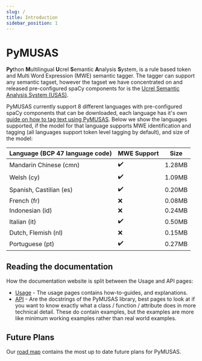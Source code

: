 ```yaml
---
slug: /
title: Introduction
sidebar_position: 1
---
```


# PyMUSAS

**Py**thon **M**ultilingual **U**crel **S**emantic **A**nalysis **S**ystem, is a rule based token and Multi Word Expression (MWE) semantic tagger. The tagger can support any semantic tagset, however the tagset we have concentrated on and released pre-configured spaCy components for is the [Ucrel Semantic Analysis System (USAS)](https://ucrel.lancs.ac.uk/usas/).

PyMUSAS currently support 8 different languages with pre-configured spaCy components that can be downloaded, each language has it's own [guide on how to tag text using PyMUSAS](/usage/how_to/tag_text). Below we show the languages supported, if the model for that language supports MWE identification and tagging (all languages support token level tagging by default), and size of the model:

| Language (BCP 47 language code) | MWE Support | Size |
| --- | --- | --- |
| Mandarin Chinese (cmn) | :heavy_check_mark: | 1.28MB |
| Welsh (cy) | :heavy_check_mark: | 1.09MB |
| Spanish, Castilian (es) | :heavy_check_mark: | 0.20MB |
| French (fr) | :x: | 0.08MB |
| Indonesian (id) | :x: | 0.24MB |
| Italian (it) | :heavy_check_mark: | 0.50MB |
| Dutch, Flemish (nl) | :x: | 0.15MB |
| Portuguese (pt) | :heavy_check_mark: | 0.27MB |

## Reading the documentation

How the documentation website is split between the Usage and API pages:

* [Usage](/) - The usage pages contains how-to-guides, and explanations.
* [API](/api/spacy_api/taggers/rule_based) - Are the docstrings of the PyMUSAS library, best pages to look at if you want to know exactly what a class / function / attribute does in more technical detail. These do contain examples, but the examples are more like minimum working examples rather than real world examples.


## Future Plans

Our [road map](https://github.com/UCREL/pymusas/blob/main/ROADMAP.md) contains the most up to date future plans for PyMUSAS.